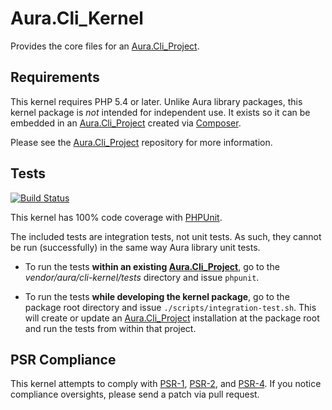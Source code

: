 # Aura.Cli_Kernel

Provides the core files for an [Aura.Cli_Project][].

## Requirements

This kernel requires PHP 5.4 or later. Unlike Aura library packages, this
kernel package is *not* intended for independent use. It exists so it can be
embedded in an [Aura.Cli_Project][] created via [Composer][].

Please see the [Aura.Cli_Project][] repository for more information.

## Tests

[![Build Status](https://travis-ci.org/auraphp/Aura.Cli_Kernel.png?branch=develop-2)](https://travis-ci.org/auraphp/Aura.Autoload)

This kernel has 100% code coverage with [PHPUnit][].

The included tests are integration tests, not unit tests.  As such, they
cannot be run (successfully) in the same way Aura library unit tests.

- To run the tests **within an existing [Aura.Cli_Project][]**, go to the
  _vendor/aura/cli-kernel/tests_ directory and issue `phpunit`.

- To run the tests **while developing the kernel package**, go to the package
  root directory and issue `./scripts/integration-test.sh`. This will create
  or update an [Aura.Cli_Project][] installation at the package root and run
  the tests from within that project.

## PSR Compliance

This kernel attempts to comply with [PSR-1][], [PSR-2][], and [PSR-4][]. If
you notice compliance oversights, please send a patch via pull request.

[PSR-1]: https://github.com/php-fig/fig-standards/blob/master/accepted/PSR-1-basic-coding-standard.md
[PSR-2]: https://github.com/php-fig/fig-standards/blob/master/accepted/PSR-2-coding-style-guide.md
[PSR-4]: https://github.com/php-fig/fig-standards/blob/master/accepted/PSR-4-autoloader.md
[PHPUnit]: http://phpunit.de/manual/
[Composer]: http://getcomposer.org
[Aura.Cli_Project]: https://github.com/auraphp/Aura.Cli_Project
